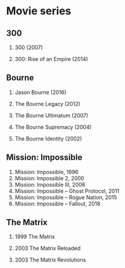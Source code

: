 # Movie series

## 300
1. 300 (2007)

2. 300: Rise of an Empire (2014)

## Bourne
1. Jason Bourne (2016)

2. The Bourne Legacy (2012)

3. The Bourne Ultimatum (2007)

4. The Bourne Supremacy (2004)

5. The Bourne Identity (2002)

## Mission: Impossible
1. Mission: Impossible, 1996
1. Mission: Impossible 2, 2000
1. Mission: Impossible III, 2006
1. Mission: Impossible – Ghost Protocol, 2011
1. Mission: Impossible – Rogue Nation, 2015
1. Mission: Impossible – Fallout, 2018

## The Matrix
1. 1999 The Matrix

2. 2003 The Matrix Reloaded

3. 2003 The Matrix Revolutions
